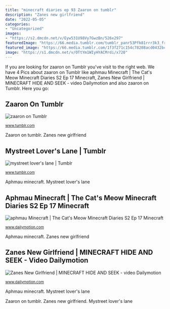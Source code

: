 ```yaml
---
title: "minecraft diaries ep 93 Zaaron on tumblr"
description: "Zanes new girlfriend"
date: "2022-05-05"
categories:
- "Uncategorized"
images:
- "https://s2.dmcdn.net/v/Eyw531U98Vy7GwzBn/526x297"
featuredImage: "https://66.media.tumblr.com/tumblr_panr53Pfk81rrr3k3_frame1.jpg"
featured_image: "https://66.media.tumblr.com/1f3f271c154c78208acd0432bc9a90f7/tumblr_p2b9wylEWd1w9qjkno2_400.png"
image: "https://s1.dmcdn.net/v/OTtYm1WIyHYACMrdi/x720"
---
```


If you are looking for zaaron on Tumblr you've visit to the right web. We have 4 Pics about zaaron on Tumblr like aphmau Minecraft | The Cat&#039;s Meow Minecraft Diaries S2 Ep 17 Minecraft, Zanes New Girlfriend | MINECRAFT HIDE AND SEEK - video Dailymotion and also zaaron on Tumblr. Here you go:

## Zaaron On Tumblr

![zaaron on Tumblr](https://66.media.tumblr.com/tumblr_panr53Pfk81rrr3k3_frame1.jpg "Mystreet lover&#039;s lane")

<small>www.tumblr.com</small>

Zaaron on tumblr. Zanes new girlfriend

## Mystreet Lover&#039;s Lane | Tumblr

![mystreet lover&#039;s lane | Tumblr](https://66.media.tumblr.com/1f3f271c154c78208acd0432bc9a90f7/tumblr_p2b9wylEWd1w9qjkno2_400.png "Zanes new girlfriend")

<small>www.tumblr.com</small>

Aphmau minecraft. Mystreet lover&#039;s lane

## Aphmau Minecraft | The Cat&#039;s Meow Minecraft Diaries S2 Ep 17 Minecraft

![aphmau Minecraft | The Cat&#039;s Meow Minecraft Diaries S2 Ep 17 Minecraft](https://s2.dmcdn.net/v/Eyw531U98Vy7GwzBn/526x297 "Zanes new girlfriend")

<small>www.dailymotion.com</small>

Aphmau minecraft. Zanes new girlfriend

## Zanes New Girlfriend | MINECRAFT HIDE AND SEEK - Video Dailymotion

![Zanes New Girlfriend | MINECRAFT HIDE AND SEEK - video Dailymotion](https://s1.dmcdn.net/v/OTtYm1WIyHYACMrdi/x720 "Mystreet lover&#039;s lane")

<small>www.dailymotion.com</small>

Aphmau minecraft. Mystreet lover&#039;s lane

Zaaron on tumblr. Zanes new girlfriend. Mystreet lover&#039;s lane
